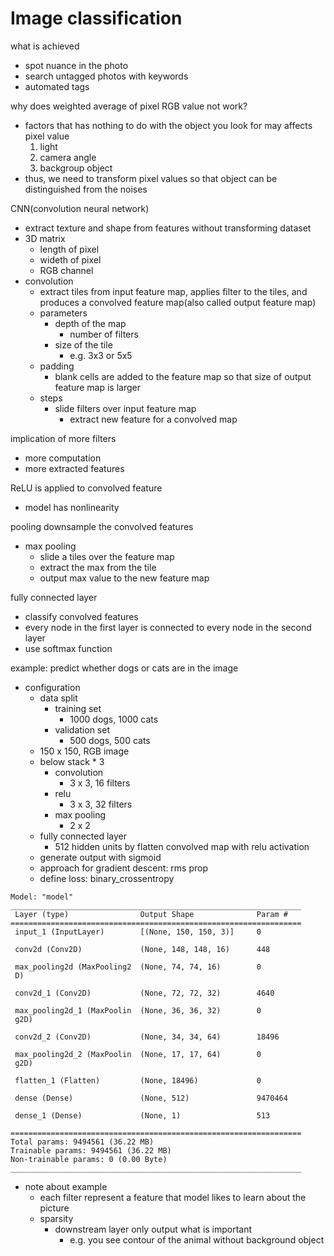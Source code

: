 # Image classification

what is achieved
- spot nuance in the photo
- search untagged photos with keywords
- automated tags

why does weighted average of pixel RGB value not work?
- factors that has nothing to do with the object you look for may affects pixel value
    1. light
    2. camera angle
    3. backgroup object
- thus, we need to transform pixel values so that object can be distinguished from the noises

CNN(convolution neural network)
- extract texture and shape from features without transforming dataset
- 3D matrix
    - length of pixel
    - wideth of pixel
    - RGB channel
- convolution
    - extract tiles from input feature map, applies filter to the tiles, and produces a convolved feature map(also called output feature map)
    - parameters
        - depth of the map
            - number of filters
        - size of the tile
            - e.g. 3x3 or 5x5
    - padding
        - blank cells are added to the feature map so that size of output feature map is larger
    - steps
        - slide filters over input feature map
            - extract new feature for a convolved map

implication of more filters
- more computation
- more extracted features

ReLU is applied to convolved feature
- model has nonlinearity

pooling downsample the convolved features
- max pooling
    - slide a tiles over the feature map
    - extract the max from the tile
    - output max value to the new feature map

fully connected layer
- classify convolved features
- every node in the first layer is connected to every node in the second layer
- use softmax function

example: predict whether dogs or cats are in the image
- configuration
    - data split
        - training set
            - 1000 dogs, 1000 cats
        - validation set
            - 500 dogs, 500 cats
    - 150 x 150, RGB image
    - below stack * 3
        - convolution
            - 3 x 3, 16 filters
        - relu
            - 3 x 3, 32 filters
        - max pooling
            - 2 x 2
    - fully connected layer
        - 512 hidden units by flatten convolved map with relu activation
    - generate output with sigmoid
    - approach for gradient descent: rms prop
    - define loss: binary_crossentropy
```
Model: "model"
_________________________________________________________________
 Layer (type)                Output Shape              Param #
=================================================================
 input_1 (InputLayer)        [(None, 150, 150, 3)]     0

 conv2d (Conv2D)             (None, 148, 148, 16)      448

 max_pooling2d (MaxPooling2  (None, 74, 74, 16)        0
 D)

 conv2d_1 (Conv2D)           (None, 72, 72, 32)        4640

 max_pooling2d_1 (MaxPoolin  (None, 36, 36, 32)        0
 g2D)

 conv2d_2 (Conv2D)           (None, 34, 34, 64)        18496

 max_pooling2d_2 (MaxPoolin  (None, 17, 17, 64)        0
 g2D)

 flatten_1 (Flatten)         (None, 18496)             0

 dense (Dense)               (None, 512)               9470464

 dense_1 (Dense)             (None, 1)                 513

=================================================================
Total params: 9494561 (36.22 MB)
Trainable params: 9494561 (36.22 MB)
Non-trainable params: 0 (0.00 Byte)
_________________________________________________________________
```
- note about example
    - each filter represent a feature that model likes to learn about the picture
    - sparsity
        - downstream layer only output what is important
            - e.g. you see contour of the animal without background object
